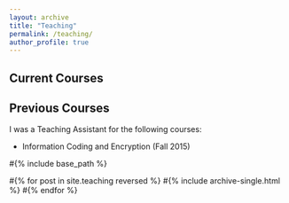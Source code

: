```yaml
---
layout: archive
title: "Teaching"
permalink: /teaching/
author_profile: true
---
```

## Current Courses


## Previous Courses
I was a Teaching Assistant for the following courses:
- Information Coding and Encryption (Fall 2015)







#{% include base_path %}

#{% for post in site.teaching reversed %}
#{% include archive-single.html %}
#{% endfor %}

